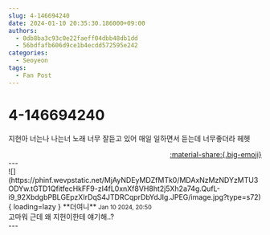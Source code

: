 ```yaml
---
slug: 4-146694240
date: 2024-01-10 20:35:30.186000+09:00
authors:
  - 0db8ba3c93c0e22faeff04dbb48db1dd
  - 56bdfafb606d9ce1b4ecdd572595e242
categories:
  - Seoyeon
tags:
  - Fan Post
---
```


# 4-146694240

<div class="post-container" markdown="1">
<div class="content-container md-sidebar__scrollwrap" markdown="1">

지헌아 너는나 나는너 노래 너무 잘듣고 있어 매일 일하면서 듣는데 너무좋더라 헤헷

</div>
</div>

<div style="text-align: right;" markdown="1">
<a href="https://weverse.io/fromis9/fanpost/4-146694240" style="text-align: right;">:material-share:{.big-emoji}</a>
</div>
---

<div class="comments-container md-sidebar__scrollwrap" markdown="1">
<div class="comment" markdown="1">
<div class='id-container' markdown="1">
![](https://phinf.wevpstatic.net/MjAyNDEyMDZfMTk0/MDAxNzMzNDYzMTU3ODYw.tGTD1QfitfecHkFF9-zI4fL0xnXf8VH8ht2j5Xh2a74g.QufL-i9_92XbdgbPBLGEpzXIrDqS4JTDRCqprDbYdJIg.JPEG/image.jpg?type=s72){ loading=lazy }
**<span class="artist">더여니</span>** <small>Jan 10 2024, 20:50</small><br>
</div>
<div class='comment-body' markdown="1">
고마워 근데 왜 지헌이한테 얘기해..?
</div>
</div>
</div>
---
